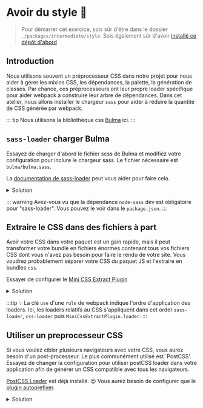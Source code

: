 # Avoir du style :nail_care:

> Pour démarrer cet exercice, sois sûr d'être dans le dossier `./packages/intermediate/style`.
> Sois également sûr d'avoir [installé ce dépôt d'abord](../README.md#install)

## Introduction

Nous utilisons souvent un préprocesseur CSS dans notre projet pour nous aider à gérer les mixins CSS, les dépendances, la palette, la génération de classes.
Par chance, ces préprocesseurs ont leur propre loader spécifique pour aider webpack à construire leur arbre de dépendances.
Dans cet atelier, nous allons installer le chargeur `sass` pour aider à réduire la quantité de CSS générée par webpack.

::: tip
Nous utilisons la bibliothèque css [Bulma](https://bulma.io/) ici.
:::

## `sass-loader` charger Bulma

Essayez de charger d'abord le fichier scss de Bulma et modifiez votre configuration pour inclure le chargeur sass.
Le fichier nécessaire est `bulma/bulma.sass`.

La [documentation de sass-loader](https://github.com/webpack-contrib/sass-loader) peut vous aider pour faire cela.

<details>
<summary>Solution</summary>

```js{25-28}
const path = require("path");
const HtmlWebpackPlugin = require("html-webpack-plugin");

module.exports = {
  entry: "./src/main.js", // The source module of our dependency graph
  output: {
    // Configuration of what we tell webpack to generate (here, a ./dist/main.js file)
    filename: "main.bundle.js",
    path: path.resolve(__dirname, "dist")
  },
  module: {
    rules: [
      {
        test: /\.jpg$/,
        use: [
          {
            loader: "file-loader",
            options: {
              outputPath: "assets",
              publicPath: "dist/assets"
            }
          }
        ]
      },
      {
        test: /\.sass$/,
        use: ["style-loader", "css-loader", "sass-loader"]
      }
    ]
  },
  plugins: [
    new HtmlWebpackPlugin({
      template: "./src/index.html"
    })
  ]
};
```

```js{1}
import "bulma/bulma.sass";
import PokemonComponent from "./pokemon.component";
import { getPokemons } from "./pokemon.service";

const pokemonList = document.querySelector("#pokemons");

getPokemons().then(response => {
  response.results.map(({ name }, index) => {
    pokemonList.appendChild(PokemonComponent(name, index + 1));
  });
});
```

</details>

::: warning
Avez-vous vu que la dépendance `node-sass` dev est obligatoire pour "sass-loader". Vous pouvez le voir dans le `package.json`.
:::

## Extraire le CSS dans des fichiers à part

Avoir votre CSS dans votre paquet est un gain rapide, mais il peut transformer votre bundle en fichiers énormes contenant tous vos fichiers CSS dont vous n'avez pas besoin pour faire le rendu de votre site.
Vous voudrez probablement séparer votre CSS du paquet JS et l'extraire en bundles `css`.

Essayer de configurer le [Mini CSS Extract Plugin](https://github.com/webpack-contrib/mini-css-extract-plugin)

<details>
<summary>Solution</summary>

```js{3,37-40}
const path = require("path");
const HtmlWebpackPlugin = require("html-webpack-plugin");
const MiniCssExtractPlugin = require("mini-css-extract-plugin");

module.exports = {
  entry: "./src/main.js", // The source module of our dependency graph
  output: {
    // Configuration of what we tell webpack to generate (here, a ./dist/main.js file)
    filename: "main.bundle.js",
    path: path.resolve(__dirname, "dist")
  },
  module: {
    rules: [
      {
        test: /\.jpg$/,
        use: [
          {
            loader: "file-loader",
            options: {
              outputPath: "assets",
              publicPath: "dist/assets"
            }
          }
        ]
      },
      {
        test: /\.sass$/,
        use: [
          { loader: `MiniCssExtractPlugin.loader` },
          "css-loader",
          "sass-loader"
        ]
      }
    ]
  },
  plugins: [
    new MiniCssExtractPlugin({
      filename: "[name].css",
      chunkFilename: "[id].css"
    }),
    new HtmlWebpackPlugin({
      template: "./src/index.html"
    })
  ]
};
```

</details>

:::tip
:bulb: La clé `use` d'une `rule` de webpack indique l'ordre d'application des loaders.
Ici, les loaders relatifs au CSS s'appliquent dans cet order `sass-loader`, `css-loader` puis `MiniCssExtractPlugin.loader`.
:::

## Utiliser un preprocesseur CSS

Si vous voulez cibler plusieurs navigateurs avec votre CSS, vous aurez besoin d'un post-processeur. Le plus communément utilisé est `PostCSS'.
Essayez de changer la configuration pour utiliser postCSS loader dans votre application afin de générer un CSS compatible avec tous les navigateurs.

[PostCSS Loader](https://github.com/postcss/postcss-loader) est déjà installé. :wink:
Vous aurez besoin de configurer que le [plugin autoprefixer](https://www.npmjs.com/package/autoprefixer).

<details>
<summary>Solution</summary>

```js{30-40}
const path = require("path");
const HtmlWebpackPlugin = require("html-webpack-plugin");
const MiniCssExtractPlugin = require("mini-css-extract-plugin");
const autoprefixer = require("autoprefixer");

module.exports = {
  entry: "./src/main.js", // The source module of our dependency graph
  output: {
    // Configuration of what we tell webpack to generate (here, a ./dist/main.js file)
    filename: "main.bundle.js",
    path: path.resolve(__dirname, "dist")
  },
  module: {
    rules: [
      {
        test: /\.jpg$/,
        use: [
          {
            loader: "file-loader",
            options: {
              outputPath: "assets",
              publicPath: "dist/assets"
            }
          }
        ]
      },
      {
        test: /\.sass$/,
        use: [
          { loader: MiniCssExtractPlugin.loader },
          "css-loader",
          {
            loader: "postcss-loader",
            options: {
              plugins: [
                autoprefixer({
                  browsers: ["IE >= 10", "last 2 versions", "chrome >= 28"]
                })
              ]
            }
          },
          "sass-loader"
        ]
      }
    ]
  },
  plugins: [
    new MiniCssExtractPlugin({
      filename: "[name].css",
      chunkFilename: "[id].css"
    }),
    new HtmlWebpackPlugin({
      template: "./src/index.html"
    })
  ]
};
```

</details>
